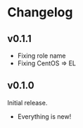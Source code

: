 # Changelog

## v0.1.1

- Fixing role name
- Fixing CentOS => EL

## v0.1.0

Initial release.

- Everything is new!
